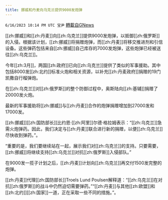 ```yaml
---
title: 挪威和丹麦向乌克兰提供9000发炮弹
---
```

`6/16/2023 10:14 PM UTC 宝尹` [轉載自GNews](https://gnews.org/articles/1389962)

[[zh:挪威]]和[[zh:丹麦]]向[[zh:乌克兰]]提供9000发炮弹，以抵御[[zh:俄罗斯]]的入侵。根据该计划，[[zh:挪威]]将捐赠炮弹，而[[zh:丹麦]]将移交推进剂和引信设备。这些弹药包括来自[[zh:挪威]]自己库存的7000发炮弹，这些炮弹已经被送往[[zh:乌克兰]]。

今年[[zh:3月]]，两国[[zh:政府]]已向[[zh:乌克兰]]提供了类似的军事援助。其中包括8000发[[zh:北约]]标准火炮和相关资源，以补充[[zh:丹麦政府]]捐赠的19门凯撒自行榴弹炮。

在[[zh:乌克兰]]对[[zh:俄罗斯]]的整个防御过程中，奥斯陆向[[zh:基辅]]捐赠了20000发火炮。

最新的军事援助将[[zh:挪威]]与[[zh:丹麦]]合作的炮弹捐赠增加到27000发和17000发。

[[zh:挪威]][[zh:国防部长]]比约恩·[[zh:阿里]]尔德·格拉姆表示：“[[zh:乌克兰]]急需火炮弹药。因此，我们决定与[[zh:丹麦]]联合进行新的捐赠，以便[[zh:乌克兰]]尽快收到弹药。”。

“重要的是，我们要继续站在一起，展示我们对[[zh:乌克兰]]的支持。只要需要，[[zh:挪威]]将继续支持[[zh:乌克兰]]对抗[[zh:俄罗斯]]入侵部队。”

在9000发一揽子计划之后，[[zh:丹麦]]计划向[[zh:乌克兰]]再交付1500发完整的炮弹。

[[zh:丹麦]]代理[[zh:国防部长]]Troels Lund Poulsen解释道：“[[zh:乌克兰]]在对抗[[zh:俄罗斯]]的战斗中仍然迫切需要弹药。”“[[zh:丹麦]]与其他[[zh:欧盟]]和[[zh:北约]][[zh:国家]]一道，正在采取一些不同的措施。”。

